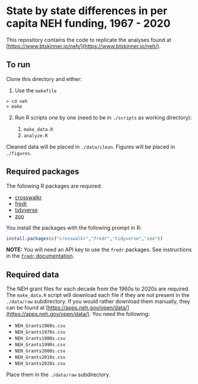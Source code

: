 # State by state differences in per capita NEH funding, 1967 - 2020

This repository contains the code to replicate the analyses found at [https://www.btskinner.io/neh/](https://www.btskinner.io/neh/).

## To run

Clone this directory and either:

1. Use the `makefile`

``` shell
> cd neh
> make
```
2. Run R scripts one by one (need to be in `./scripts` as working directory):

    1. `make_data.R`
    1. `analyze.R`

Cleaned data will be placed in `./data/clean`. Figures will be placed in
`./figures`.

## Required packages

The following R packages are required:

- [crosswalkr](https://www.btskinner.io/crosswalkr/)
- [fredr](https://cran.r-project.org/web/packages/fredr/vignettes/fredr.html)
- [tidyverse](https://www.tidyverse.org)
- [zoo](https://zoo.r-forge.r-project.org)

You install the packages with the following prompt in R:

``` r
install.packages(c("crosswalkr","fredr","tidyverse","zoo"))
```

**NOTE:** You will need an API key to use the `fredr` packages. See instructions in the [`fredr` documentation](https://cran.r-project.org/web/packages/fredr/vignettes/fredr.html).

## Required data

The NEH grant files for each decade from the 1960s to 2020s are required. The
`make_data.R` script will download each file if they are not present in the
`./data/raw` subdirectory. If you would rather download them manually, they can
be found at [https://apps.neh.gov/open/data/](https://apps.neh.gov/open/data/).
You need the following:

- `NEH_Grants1960s.csv`
- `NEH_Grants1970s.csv`
- `NEH_Grants1980s.csv`
- `NEH_Grants1990s.csv`
- `NEH_Grants2000s.csv`
- `NEH_Grants2010s.csv`
- `NEH_Grants2020s.csv`

Place them in the `./data/raw` subdirectory.
